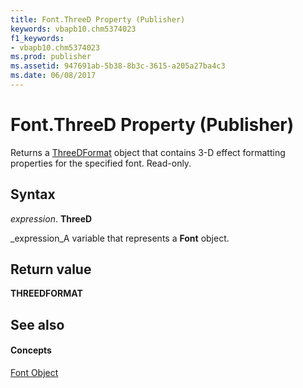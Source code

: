 ```yaml
---
title: Font.ThreeD Property (Publisher)
keywords: vbapb10.chm5374023
f1_keywords:
- vbapb10.chm5374023
ms.prod: publisher
ms.assetid: 947691ab-5b38-8b3c-3615-a205a27ba4c3
ms.date: 06/08/2017
---
```



# Font.ThreeD Property (Publisher)

Returns a  [ThreeDFormat](threedformat-object-publisher.md) object that contains 3-D effect formatting properties for the specified font. Read-only.


## Syntax

 _expression_. **ThreeD**

 _expression_A variable that represents a  **Font** object.


## Return value

 **THREEDFORMAT**


## See also


#### Concepts


 [Font Object](font-object-publisher.md)

